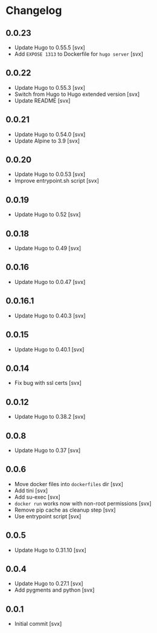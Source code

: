 # Changelog

## 0.0.23

* Update Hugo to 0.55.5 [svx]
* Add `EXPOSE 1313` to Dockerfile for `hugo server` [svx]

## 0.0.22

* Update Hugo to 0.55.3 [svx]
* Switch from Hugo to Hugo extended version [svx]
* Update README [svx]

## 0.0.21

* Update Hugo to 0.54.0 [svx]
* Update Alpine to 3.9 [svx]

## 0.0.20

* Update Hugo to 0.0.53 [svx]
* Improve entrypoint.sh script [svx]

## 0.0.19

* Update Hugo to 0.52 [svx]

## 0.0.18

* Update Hugo to 0.49 [svx]

## 0.0.16

* Update Hugo to 0.0.47 [svx]

## 0.0.16.1

* Update Hugo to 0.40.3 [svx]

## 0.0.15

* Update Hugo to 0.40.1 [svx]

## 0.0.14

* Fix bug with ssl certs [svx]

## 0.0.12

* Update Hugo to 0.38.2 [svx]

## 0.0.8

* Update Hugo to 0.37 [svx]

## 0.0.6

* Move docker files into ``dockerfiles`` dir [svx]
* Add tini [svx]
* Add su-exec [svx]
* ``docker run`` works now with non-root permissions [svx]
* Remove pip cache as cleanup step [svx]
* Use entrypoint script [svx]

## 0.0.5

* Update Hugo to 0.31.10 [svx]

## 0.0.4

* Update Hugo to 0.27.1 [svx]
* Add pygments and python [svx]

## 0.0.1

* Initial commit [svx]

